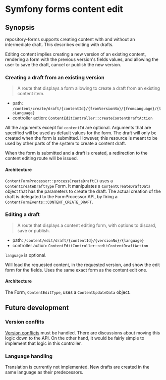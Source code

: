 # Symfony forms content edit

## Synopsis
repository-forms supports creating content with and without an intermediate draft. This describes
editing with drafts.

Editing content implies creating a new version of an existing content, rendering a form with the
previous version's fields values, and allowing the user to save the draft, cancel or publish the
new version.


### Creating a draft from an existing version

> A route that displays a form allowing to create a draft from an existing content item.

- path: `/content/create/draft/{contentId}/{fromVersionNo}/{fromLanguage}/{toLanguage}`
- controller action: `ContentEditController::createContentDraftAction`

All the arguments except for `contentId` are optional. Arguments that are specified will
be used as default values for the form. The draft will only be created when the form is 
submitted. However, this resource is meant to be used by other parts of the system to create 
a content draft.

When the form is submitted and a draft is created, a redirection to the content editing route
will be issued.

#### Architecture
`ContentFormProcessor::processCreateDraft()` uses a `ContentCreateDraftType` Form.
It manipulates a `ContentCreateDraftData` object that has the parameters to create the draft.
The actual creation of the draft is delegated to the FormProcessor API, by firing a
`ContentFormEvents::CONTENT_CREATE_DRAFT`.


### Editing a draft
> A route that displays a content editing form, with options to discard, save or publish.

- path: `/content/edit/draft/{contentId}/{versionNo}/{language}`
- controller action: `ContentEditController::editContentDraftAction`

`language` is optional.

Will load the requested content, in the requested version, and show the edit form for the fields.
Uses the same exact form as the content edit one.

#### Architecture
The Form, `ContentEditType`, uses a `ContentUpdateData` object.


## Future development

### Version conflits
[Version conflicts](https://jira.ez.no/browse/EZP-25465) must be handled. There are discussions
about moving this logic down to the API. On the other hand, it would be fairly simple to implement
that logic in this controller.

### Language handling
Translation is currently not implemented. New drafts are created in the same language as their
predecessors.
